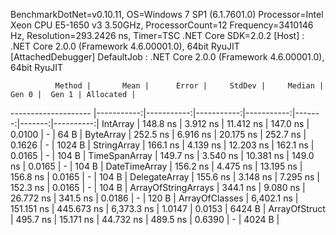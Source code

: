 
BenchmarkDotNet=v0.10.11, OS=Windows 7 SP1 (6.1.7601.0)
Processor=Intel Xeon CPU E5-1650 v3 3.50GHz, ProcessorCount=12
Frequency=3410146 Hz, Resolution=293.2426 ns, Timer=TSC
.NET Core SDK=2.0.2
  [Host]     : .NET Core 2.0.0 (Framework 4.6.00001.0), 64bit RyuJIT  [AttachedDebugger]
  DefaultJob : .NET Core 2.0.0 (Framework 4.6.00001.0), 64bit RyuJIT


              Method |       Mean |      Error |     StdDev |     Median |  Gen 0 |  Gen 1 | Allocated |
-------------------- |-----------:|-----------:|-----------:|-----------:|-------:|-------:|----------:|
            IntArray |   148.8 ns |   3.912 ns |  11.412 ns |   147.0 ns | 0.0100 |      - |      64 B |
           ByteArray |   252.5 ns |   6.916 ns |  20.175 ns |   252.7 ns | 0.1626 |      - |    1024 B |
         StringArray |   166.1 ns |   4.139 ns |  12.203 ns |   162.1 ns | 0.0165 |      - |     104 B |
       TimeSpanArray |   149.7 ns |   3.540 ns |  10.381 ns |   149.0 ns | 0.0165 |      - |     104 B |
       DateTimeArray |   156.2 ns |   4.475 ns |  13.195 ns |   156.8 ns | 0.0165 |      - |     104 B |
       DelegateArray |   155.6 ns |   3.148 ns |   7.295 ns |   152.3 ns | 0.0165 |      - |     104 B |
 ArrayOfStringArrays |   344.1 ns |   9.080 ns |  26.772 ns |   341.5 ns | 0.0186 |      - |     120 B |
      ArrayOfClasses | 6,402.1 ns | 151.151 ns | 445.673 ns | 6,373.3 ns | 1.0147 | 0.0153 |    6424 B |
       ArrayOfStruct |   495.7 ns |  15.171 ns |  44.732 ns |   489.5 ns | 0.6390 |      - |    4024 B |

